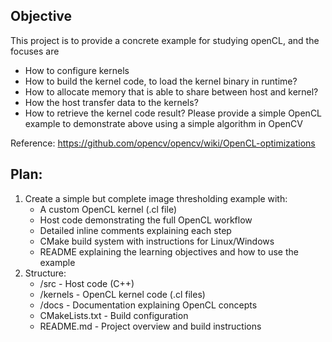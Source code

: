 ## Objective

This project is to provide a concrete example for studying openCL, and the focuses are
- How to configure kernels
- How to build the kernel code, to load the kernel binary in runtime?
- How to allocate memory that is able to share between host and kernel?
- How the host transfer data to the kernels?
- How to retrieve the kernel code result?
Please provide a simple OpenCL example to demonstrate above using a simple algorithm in OpenCV

Reference: https://github.com/opencv/opencv/wiki/OpenCL-optimizations

## Plan:
1. Create a simple but complete image thresholding example with:
    - A custom OpenCL kernel (.cl file)
    - Host code demonstrating the full OpenCL workflow
    - Detailed inline comments explaining each step
    - CMake build system with instructions for Linux/Windows
    - README explaining the learning objectives and how to use the example
2. Structure:
    - /src - Host code (C++)
    - /kernels - OpenCL kernel code (.cl files)
    - /docs - Documentation explaining OpenCL concepts
    - CMakeLists.txt - Build configuration
    - README.md - Project overview and build instructions